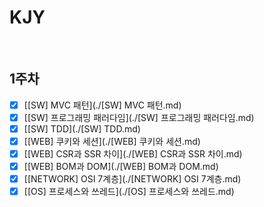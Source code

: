 # KJY

<br/>

## 1주차

- [x] [[SW] MVC 패턴](./[SW] MVC 패턴.md)
- [x] [[SW] 프로그래밍 패러다임](./[SW] 프로그래밍 패러다임.md)
- [x] [[SW] TDD](./[SW] TDD.md)
- [x] [[WEB] 쿠키와 세션](./[WEB] 쿠키와 세션.md)
- [x] [[WEB] CSR과 SSR 차이](./[WEB] CSR과 SSR 차이.md)
- [x] [[WEB] BOM과 DOM](./[WEB] BOM과 DOM.md)
- [x] [[NETWORK] OSI 7계층](./[NETWORK] OSI 7계층.md)
- [x] [[OS] 프로세스와 쓰레드](./[OS] 프로세스와 쓰레드.md)

<br/>